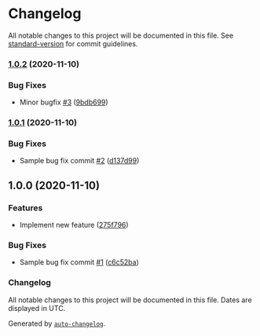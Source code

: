 # Changelog

All notable changes to this project will be documented in this file. See [standard-version](https://github.com/conventional-changelog/standard-version) for commit guidelines.

### [1.0.2](https://github.com/knightdna/semver-demo/compare/v1.0.1...v1.0.2) (2020-11-10)


### Bug Fixes

* Minor bugfix [#3](https://github.com/knightdna/semver-demo/issues/3) ([9bdb699](https://github.com/knightdna/semver-demo/commit/9bdb6994b2351d4918a47c7f00335eaff1999814))

### [1.0.1](https://github.com/knightdna/semver-demo/compare/v1.0.0...v1.0.1) (2020-11-10)


### Bug Fixes

* Sample bug fix commit [#2](https://github.com/knightdna/semver-demo/issues/2) ([d137d99](https://github.com/knightdna/semver-demo/commit/d137d99ad45f7a9ec34ac2ebc5390df8c5690ade))

## 1.0.0 (2020-11-10)


### Features

* Implement new feature ([275f796](https://github.com/knightdna/semver-demo/commit/275f796f2e33748580125a6111abc4a9d559406a))


### Bug Fixes

* Sample bug fix commit [#1](https://github.com/knightdna/semver-demo/issues/1) ([c6c52ba](https://github.com/knightdna/semver-demo/commit/c6c52ba372bce8ce253ee6b3b260c122062f9816))

### Changelog

All notable changes to this project will be documented in this file. Dates are displayed in UTC.

Generated by [`auto-changelog`](https://github.com/CookPete/auto-changelog).
